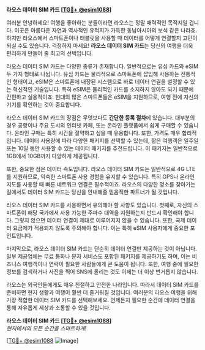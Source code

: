 **라오스 데이터 SIM 카드 [[TG💪+ @esim1088](https://t.me/s/esim1088)]**

여러분 안녕하세요! 여행을 좋아하는 분들이라면 라오스는 정말 매력적인 목적지일 겁니다. 이곳은 아름다운 자연과 역사적인 유적지가 가득한 동남아시아의 보석 같은 나라죠. 하지만 라오스에서 스마트폰이나 태블릿을 사용할 때 데이터를 어떻게 연결할지 고민이 되실 수도 있습니다. 걱정하지 마세요! **라오스 데이터 SIM 카드**는 당신의 여행을 더욱 편리하게 만들어 줄 최고의 선택입니다.

라오스 데이터 SIM 카드는 다양한 종류가 존재합니다. 일반적으로는 유심 카드와 eSIM 두 가지 형태로 나뉩니다. 유심 카드는 물리적으로 스마트폰에 삽입해 사용하는 전통적인 형태이고, eSIM은 스마트폰에 내장된 시스템으로 바로 데이터 연결을 설정할 수 있는 혁신적인 기술입니다. 특히 eSIM은 물리적인 카드를 소지하지 않아도 되기 때문에 간편하고 실용적이죠. 현대의 많은 스마트폰들은 eSIM을 지원하므로, 여행 전에 자신의 기기를 확인하는 것이 중요합니다.

라오스 데이터 SIM 카드의 장점은 무엇보다도 **간단한 등록 절차**에 있습니다. 대부분의 경우 공항이나 주요 도시의 인터넷 카페, 또는 온라인 플랫폼에서 쉽게 구매할 수 있습니다. 온라인 구매는 특히 시간을 절약하고 싶을 때 유용합니다. 또한, 가격도 매우 합리적입니다. 데이터 사용량에 따라 다양한 패키지를 선택할 수 있는데, 짧은 여행객은 일주일 또는 10일 동안 사용할 수 있는 데이터 패키지를 추천드립니다. 이 패키지는 일반적으로 1GB에서 10GB까지 다양하게 제공됩니다.

또한, 중요한 점은 데이터 속도입니다. 라오스 데이터 SIM 카드는 일반적으로 4G LTE를 지원하므로, 익숙한 스마트폰 사용 경험을 유지할 수 있습니다. 특히 GPS나 온라인 지도를 사용할 때 빠른 네트워크 연결은 필수적이죠. 라오스의 다양한 명소를 찾아가는 길에서도 데이터 SIM 카드는 당신을 안내해줄 믿음직한 파트너가 될 것입니다.

라오스 데이터 SIM 카드를 사용하면서 유의해야 할 사항도 있습니다. 첫째로, 자신의 스마트폰이 해당 국가에서 사용 가능한 주파수 대역을 지원하는지 반드시 확인해야 합니다. 그렇지 않으면 데이터 연결이 제대로 이루어지지 않을 수 있습니다. 또한, 국제 데이터 요금제가 적용되지 않도록 주의해야 합니다. 이는 특히 eSIM 사용자에게 중요한 포인트입니다.

마지막으로, 라오스 데이터 SIM 카드는 단순히 데이터 연결만 제공하는 것이 아닙니다. 일부 제공업체는 무료 통화나 문자 서비스도 포함된 패키지를 제공하기도 하며, 이는 비즈니스 여행객이나 연락이 필요한 사람들에게 큰 도움이 됩니다. 또한, 여행 중에 필요한 정보를 검색하거나 사진을 찍어 SNS에 올리는 것도 이제는 더 이상 번거롭지 않습니다.

라오스는 외국인들에게도 매우 친절하고 안전한 나라입니다. 따라서 데이터 SIM 카드를 준비하면 현지 생활과 여행이 훨씬 더 즐거워질 것입니다. 여러분의 라오스 여행을 위해 가장 적합한 데이터 SIM 카드를 선택해보세요. 언제든지 필요한 순간에 데이터 연결을 통해 자유롭게 세상과 소통할 수 있을 것입니다.

**라오스 데이터 SIM 카드 [[TG💪+ @esim1088](https://t.me/s/esim1088)]**  
*현지에서의 모든 순간을 스마트하게!*  

[[TG💪+ @esim1088](https://t.me/s/esim1088) ![Image](https://i.postimg.cc/Y0z9fWf4/image.png)]